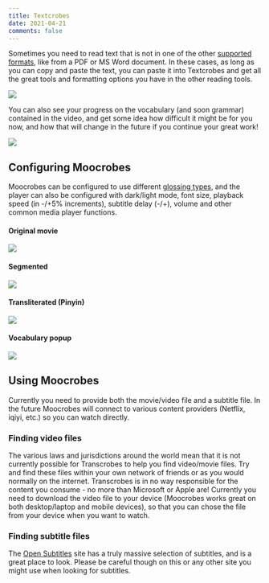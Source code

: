 ```yaml
---
title: Textcrobes
date: 2021-04-21
comments: false
---
```


Sometimes you need to read text that is not in one of the other [supported formats](/page/software/learn/home), like from a PDF or MS Word document. In these cases, as long as you can copy and paste the text, you can paste it into Textcrobes and get all the great tools and formatting options you have in the other reading tools.

<img style="max-width:70%" src="/img/contents/contents-show3.png"/>

You can also see your progress on the vocabulary (and soon grammar) contained in the video, and get some idea how difficult it might be for you now, and how that will change in the future if you continue your great work!

<img style="max-width:70%" src="/img/contents/contents-show4.png"/>


## Configuring Moocrobes
Moocrobes can be configured to use different [glossing types](/page/software/configure/glossing), and the player can also be configured with dark/light mode, font size, playback speed (in -/+5% increments), subtitle delay (-/+), volume and other common media player functions.

#### Original movie
<img style="max-width:60%" src="/img/moocrobes/wander1.png"/>
<br/>

#### Segmented
<img style="max-width:60%" src="/img/moocrobes/wander2.png"/>
<br/>

#### Transliterated (Pinyin)
<img style="max-width:60%" src="/img/moocrobes/wander3.png"/>
<br/>

#### Vocabulary popup
<img style="max-width:100%" src="/img/moocrobes/wander5.png"/>

## Using Moocrobes

Currently you need to provide both the movie/video file and a subtitle file. In the future Moocrobes will connect to various content providers (Netflix, iqiyi, etc.) so you can watch directly.

### Finding video files
The various laws and jurisdictions around the world mean that it is not currently possible for Transcrobes to help you find video/movie files. Try and find these files within your own network of friends or as you would normally on the internet. Transcrobes is in no way responsible for the content you consume - no more than Microsoft or Apple are! Currently you need to download the video file to your device (Moocrobes works great on both desktop/laptop and mobile devices), so that you can chose the file from your device when you want to watch.

### Finding subtitle files
The [Open Subtitles](https://www.opensubtitles.org/en/search/subs) site has a truly massive selection of subtitles, and is a great place to look. Please be careful though on this or any other site you might use when looking for subtitles.
